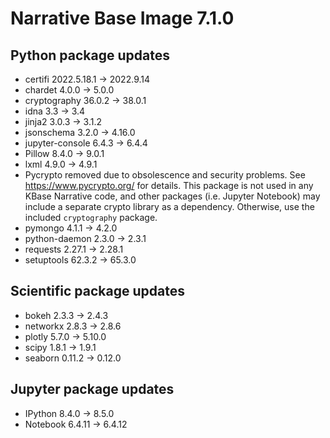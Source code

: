 # Narrative Base Image 7.1.0

## Python package updates
* certifi 2022.5.18.1 -> 2022.9.14
* chardet 4.0.0 -> 5.0.0
* cryptography 36.0.2 -> 38.0.1
* idna 3.3 -> 3.4
* jinja2 3.0.3 -> 3.1.2
* jsonschema 3.2.0 -> 4.16.0
* jupyter-console 6.4.3 -> 6.4.4
* Pillow 8.4.0 -> 9.0.1
* lxml 4.9.0 -> 4.9.1
* Pycrypto removed due to obsolescence and security problems. See https://www.pycrypto.org/ for details. This package is not used in any KBase Narrative code, and other packages (i.e. Jupyter Notebook) may include a separate crypto library as a dependency. Otherwise, use the included `cryptography` package.
* pymongo 4.1.1 -> 4.2.0
* python-daemon 2.3.0 -> 2.3.1
* requests 2.27.1 -> 2.28.1
* setuptools 62.3.2 -> 65.3.0

## Scientific package updates
* bokeh 2.3.3 -> 2.4.3
* networkx 2.8.3 -> 2.8.6
* plotly 5.7.0 -> 5.10.0
* scipy 1.8.1 -> 1.9.1
* seaborn 0.11.2 -> 0.12.0

## Jupyter package updates
* IPython 8.4.0 -> 8.5.0
* Notebook 6.4.11 -> 6.4.12
